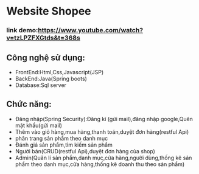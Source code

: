 # Website Shopee
### link demo:https://www.youtube.com/watch?v=tzLPZFXGtds&t=368s
## Công nghệ sử dụng:
 * FrontEnd:Html,Css,Javascript(JSP)
 * BackEnd:Java(Spring boots)
 * Database:Sql server
## Chức năng:
  * Đăng nhập(Spring Security):Đăng kí (gửi mail),đăng nhập google,Quên mật
  khẩu(gửi mail)
  * Thêm vào giỏ hàng,mua hàng,thanh toán,duyệt đơn hàng(restful Api)
  * phân trang sản phẩm theo danh mục
  * Đánh giá sản phẩm,tìm kiếm sản phẩm
  * Người bán(CRUD(restful Api),duyệt đơn hàng của shop)
  * Admin(Quản lí sản phẩm,danh mục,cửa hàng,người dùng,thống
  kê sản phẩm theo danh mục,cửa hàng,thống kê doanh thu theo
  sản phẩm)

